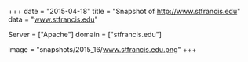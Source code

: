 
+++
date = "2015-04-18"
title = "Snapshot of http://www.stfrancis.edu"
data = "www.stfrancis.edu"

Server = ["Apache"]
domain = ["stfrancis.edu"]

  image = "snapshots/2015_16/www.stfrancis.edu.png"
+++
#
